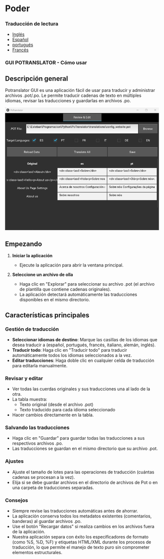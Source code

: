 # Poder

### Traducción de lectura

-   [Inglés](README.md)
-   [Español](README.es.md)
-   [portugués](README.pt.md)
-   [Francés](README.fr.md)

### GUI POTRANSLATOR - Cómo usar

## Descripción general

Potranslator GUI es una aplicación fácil de usar para traducir y administrar archivos .pot/.po. Le permite traducir cadenas de texto en múltiples idiomas, revisar las traducciones y guardarlas en archivos .po.

![Translator Graphical Interface](media/image1.png)

## Empezando

1.  **Iniciar la aplicación**
    -   Ejecute la aplicación para abrir la ventana principal.

2.  **Seleccione un archivo de olla**
    -   Haga clic en "Explorar" para seleccionar su archivo .pot (el archivo de plantilla que contiene cadenas originales).
    -   La aplicación detectará automáticamente las traducciones disponibles en el mismo directorio.

## Características principales

### Gestión de traducción

-   **Seleccionar idiomas de destino**: Marque las casillas de los idiomas que desea traducir a (español, portugués, francés, italiano, alemán, inglés).
-   **Traducir todo**: Haga clic en "Traducir todo" para traducir automáticamente todos los idiomas seleccionados a la vez.
-   **Editar traducciones**: Haga doble clic en cualquier celda de traducción para editarla manualmente.

### Revisar y editar

-   Ver todas las cuerdas originales y sus traducciones una al lado de la otra.
-   La tabla muestra:
    -   Texto original (desde el archivo .pot)
    -   Texto traducido para cada idioma seleccionado
-   Hacer cambios directamente en la tabla.

### Salvando las traducciones

-   Haga clic en "Guardar" para guardar todas las traducciones a sus respectivos archivos .po.
-   Las traducciones se guardan en el mismo directorio que su archivo .pot.

### Ajustes

-   Ajuste el tamaño de lotes para las operaciones de traducción (cuántas cadenas se procesan a la vez).
-   Elija si se debe guardar archivos en el directorio de archivos de Pot o en una carpeta de traducciones separadas.

### Consejos

-   Siempre revise las traducciones automáticas antes de ahorrar.
-   La aplicación conserva todos los metadatos existentes (comentarios, banderas) al guardar archivos .po.
-   Use el botón "Recargar datos" si realiza cambios en los archivos fuera de la aplicación.
-   Nuestra aplicación separa con éxito los especificadores de formato (como %S, %D, %F) y etiquetas HTML/XML durante los procesos de traducción, lo que permite el manejo de texto puro sin comprometer elementos estructurales.
